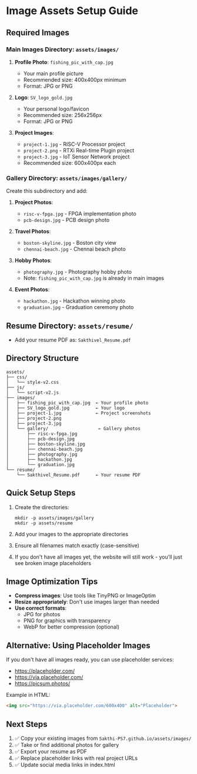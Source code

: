 # Image Assets Setup Guide

## Required Images

### Main Images Directory: `assets/images/`

1. **Profile Photo**: `fishing_pic_with_cap.jpg`
   - Your main profile picture
   - Recommended size: 400x400px minimum
   - Format: JPG or PNG

2. **Logo**: `SV_logo_gold.jpg`
   - Your personal logo/favicon
   - Recommended size: 256x256px
   - Format: JPG or PNG

3. **Project Images**:
   - `project-1.jpg` - RISC-V Processor project
   - `project-2.png` - RTXi Real-time Plugin project
   - `project-3.jpg` - IoT Sensor Network project
   - Recommended size: 600x400px each

### Gallery Directory: `assets/images/gallery/`

Create this subdirectory and add:

1. **Project Photos**:
   - `risc-v-fpga.jpg` - FPGA implementation photo
   - `pcb-design.jpg` - PCB design photo

2. **Travel Photos**:
   - `boston-skyline.jpg` - Boston city view
   - `chennai-beach.jpg` - Chennai beach photo

3. **Hobby Photos**:
   - `photography.jpg` - Photography hobby photo
   - Note: `fishing_pic_with_cap.jpg` is already in main images

4. **Event Photos**:
   - `hackathon.jpg` - Hackathon winning photo
   - `graduation.jpg` - Graduation ceremony photo

## Resume Directory: `assets/resume/`

- Add your resume PDF as: `Sakthivel_Resume.pdf`

## Directory Structure

```
assets/
├── css/
│   └── style-v2.css
├── js/
│   └── script-v2.js
├── images/
│   ├── fishing_pic_with_cap.jpg  ← Your profile photo
│   ├── SV_logo_gold.jpg          ← Your logo
│   ├── project-1.jpg             ← Project screenshots
│   ├── project-2.png
│   ├── project-3.jpg
│   └── gallery/                   ← Gallery photos
│       ├── risc-v-fpga.jpg
│       ├── pcb-design.jpg
│       ├── boston-skyline.jpg
│       ├── chennai-beach.jpg
│       ├── photography.jpg
│       ├── hackathon.jpg
│       └── graduation.jpg
└── resume/
    └── Sakthivel_Resume.pdf      ← Your resume PDF
```

## Quick Setup Steps

1. Create the directories:
   ```
   mkdir -p assets/images/gallery
   mkdir -p assets/resume
   ```

2. Add your images to the appropriate directories

3. Ensure all filenames match exactly (case-sensitive)

4. If you don't have all images yet, the website will still work - you'll just see broken image placeholders

## Image Optimization Tips

- **Compress images**: Use tools like TinyPNG or ImageOptim
- **Resize appropriately**: Don't use images larger than needed
- **Use correct formats**: 
  - JPG for photos
  - PNG for graphics with transparency
  - WebP for better compression (optional)

## Alternative: Using Placeholder Images

If you don't have all images ready, you can use placeholder services:

- https://placeholder.com/ 
- https://via.placeholder.com/
- https://picsum.photos/

Example in HTML:
```html
<img src="https://via.placeholder.com/600x400" alt="Placeholder">
```

## Next Steps

1. ✅ Copy your existing images from `Sakthi-PS7.github.io/assets/images/`
2. ✅ Take or find additional photos for gallery
3. ✅ Export your resume as PDF
4. ✅ Replace placeholder links with real project URLs
5. ✅ Update social media links in index.html
